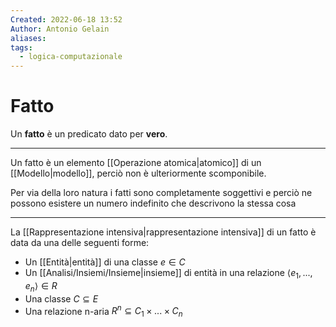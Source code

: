 ```yaml
---
Created: 2022-06-18 13:52
Author: Antonio Gelain
aliases: 
tags:
  - logica-computazionale
---
```


# Fatto

Un **fatto** è un predicato dato per **vero**.

---

Un fatto è un elemento [[Operazione atomica|atomico]] di un [[Modello|modello]], perciò non è ulteriormente scomponibile.

Per via della loro natura i fatti sono completamente soggettivi e perciò ne possono esistere un numero indefinito che descrivono la stessa cosa

---

La [[Rappresentazione intensiva|rappresentazione intensiva]] di un fatto è data da una delle seguenti forme:
- Un [[Entità|entità]] di una classe $e \in C$
- Un [[Analisi/Insiemi/Insieme|insieme]] di entità in una relazione $\langle e_{1}, ..., e_{n} \rangle \in R$
- Una classe $C \subseteq E$
- Una relazione n-aria $R^{n} \subseteq C_{1} \times ... \times C_{n}$
